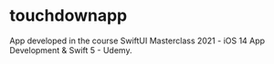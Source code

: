 # touchdownapp
App developed in the course SwiftUI Masterclass 2021 - iOS 14 App Development &amp; Swift 5 - Udemy.
